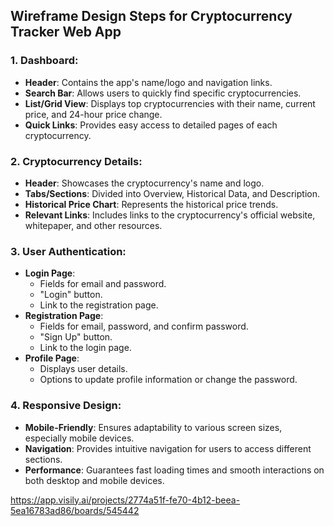 ## Wireframe Design Steps for Cryptocurrency Tracker Web App

### 1. Dashboard:
- **Header**: Contains the app's name/logo and navigation links.
- **Search Bar**: Allows users to quickly find specific cryptocurrencies.
- **List/Grid View**: Displays top cryptocurrencies with their name, current price, and 24-hour price change.
- **Quick Links**: Provides easy access to detailed pages of each cryptocurrency.

### 2. Cryptocurrency Details:
- **Header**: Showcases the cryptocurrency's name and logo.
- **Tabs/Sections**: Divided into Overview, Historical Data, and Description.
- **Historical Price Chart**: Represents the historical price trends.
- **Relevant Links**: Includes links to the cryptocurrency's official website, whitepaper, and other resources.

### 3. User Authentication:
- **Login Page**: 
  - Fields for email and password.
  - "Login" button.
  - Link to the registration page.
- **Registration Page**: 
  - Fields for email, password, and confirm password.
  - "Sign Up" button.
  - Link to the login page.
- **Profile Page**: 
  - Displays user details.
  - Options to update profile information or change the password.

### 4. Responsive Design:
- **Mobile-Friendly**: Ensures adaptability to various screen sizes, especially mobile devices.
- **Navigation**: Provides intuitive navigation for users to access different sections.
- **Performance**: Guarantees fast loading times and smooth interactions on both desktop and mobile devices.

https://app.visily.ai/projects/2774a51f-fe70-4b12-beea-5ea16783ad86/boards/545442